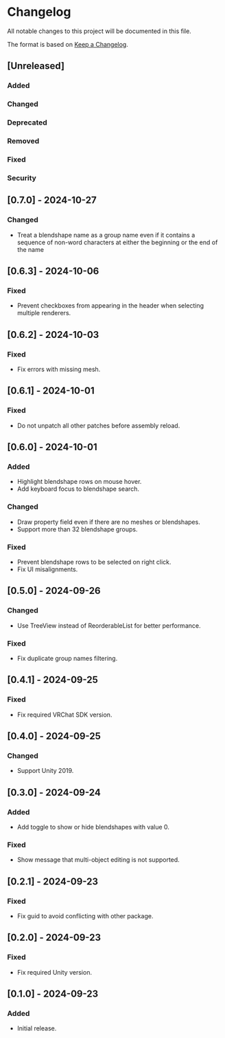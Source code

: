 # Changelog

All notable changes to this project will be documented in this file.

The format is based on [Keep a Changelog](https://keepachangelog.com/en/1.1.0/).

## [Unreleased]
### Added

### Changed

### Deprecated

### Removed

### Fixed

### Security

## [0.7.0] - 2024-10-27
### Changed
- Treat a blendshape name as a group name even if it contains a sequence of non-word characters at either the beginning or the end of the name

## [0.6.3] - 2024-10-06
### Fixed
- Prevent checkboxes from appearing in the header when selecting multiple renderers.

## [0.6.2] - 2024-10-03
### Fixed
- Fix errors with missing mesh.

## [0.6.1] - 2024-10-01
### Fixed
- Do not unpatch all other patches before assembly reload.

## [0.6.0] - 2024-10-01
### Added
- Highlight blendshape rows on mouse hover.
- Add keyboard focus to blendshape search.

### Changed
- Draw property field even if there are no meshes or blendshapes.
- Support more than 32 blendshape groups.

### Fixed
- Prevent blendshape rows to be selected on right click.
- Fix UI misalignments.

## [0.5.0] - 2024-09-26
### Changed
- Use TreeView instead of ReorderableList for better performance.

### Fixed
- Fix duplicate group names filtering.

## [0.4.1] - 2024-09-25
### Fixed
- Fix required VRChat SDK version.

## [0.4.0] - 2024-09-25
### Changed
- Support Unity 2019.

## [0.3.0] - 2024-09-24
### Added
- Add toggle to show or hide blendshapes with value 0.

### Fixed
- Show message that multi-object editing is not supported.

## [0.2.1] - 2024-09-23
### Fixed
- Fix guid to avoid conflicting with other package.

## [0.2.0] - 2024-09-23
### Fixed
- Fix required Unity version.

## [0.1.0] - 2024-09-23
### Added
- Initial release.
